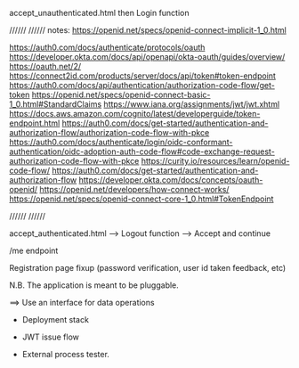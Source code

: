 accept_unauthenticated.html
then Login function


//////
//////
notes: 
https://openid.net/specs/openid-connect-implicit-1_0.html

https://auth0.com/docs/authenticate/protocols/oauth
https://developer.okta.com/docs/api/openapi/okta-oauth/guides/overview/
https://oauth.net/2/
https://connect2id.com/products/server/docs/api/token#token-endpoint
https://auth0.com/docs/api/authentication/authorization-code-flow/get-token
https://openid.net/specs/openid-connect-basic-1_0.html#StandardClaims
https://www.iana.org/assignments/jwt/jwt.xhtml
https://docs.aws.amazon.com/cognito/latest/developerguide/token-endpoint.html
https://auth0.com/docs/get-started/authentication-and-authorization-flow/authorization-code-flow-with-pkce
https://auth0.com/docs/authenticate/login/oidc-conformant-authentication/oidc-adoption-auth-code-flow#code-exchange-request-authorization-code-flow-with-pkce
https://curity.io/resources/learn/openid-code-flow/
https://auth0.com/docs/get-started/authentication-and-authorization-flow
https://developer.okta.com/docs/concepts/oauth-openid/
https://openid.net/developers/how-connect-works/
https://openid.net/specs/openid-connect-core-1_0.html#TokenEndpoint

//////
//////

accept_authenticated.html
--> Logout function
--> Accept and continue 

/me endpoint

Registration page fixup (password verification, user id taken feedback, etc)

N.B. The application is meant to be pluggable.

==> Use an interface for data operations

- Deployment stack

- JWT issue flow
- External process tester.